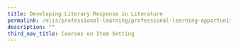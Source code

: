 ```yaml
---
title: Developing Literary Response in Literature
permalink: /elis/professional-learning/professional-learning-opportunities/classroom-inquiry-for-el-literature/
description: ""
third_nav_title: Courses on Item Setting
---
```

